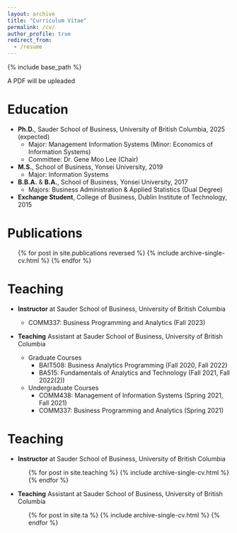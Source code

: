 ```yaml
---
layout: archive
title: "Curriculum Vitae"
permalink: /cv/
author_profile: true
redirect_from:
  - /resume
---
```


{% include base_path %}

A PDF will be upleaded

Education
======
* **Ph.D.**, Sauder School of Business, University of British Columbia, 2025 (expected)
  * Major: Management Information Systems (Minor: Economics of Information Systems)
  * Committee: Dr. Gene Moo Lee (Chair) 
* **M.S.**, School of Business, Yonsei University, 2019
  * Major: Information Systems 
* **B.B.A.** & **B.A.**, School of Business, Yonsei University, 2017
  * Majors: Business Administration & Applied Statistics (Dual Degree)
* **Exchange Student**, College of Business, Dublin Institute of Technology, 2015

Publications
======
  <ul>{% for post in site.publications reversed %}
    {% include archive-single-cv.html %}
  {% endfor %}</ul>

  
Teaching
======
* **Instructor** at Sauder School of Business, University of British Columbia
  * COMM337: Business Programming and Analytics (Fall 2023)

* **Teaching** Assistant at Sauder School of Business, University of British Columbia
  * Graduate Courses
    * BAIT508: Business Analytics Programming (Fall 2020, Fall 2022)
    * BA515: Fundamentals of Analytics and Technology (Fall 2021, Fall 2022(2))
  * Undergraduate Courses
    * COMM438: Management of Information Systems (Spring 2021, Fall 2021)
    * COMM337: Business Programming and Analytics (Spring 2021)

Teaching
======
* **Instructor** at Sauder School of Business, University of British Columbia


    <ul Type="disk">{% for post in site.teaching %}
      {% include archive-single-cv.html %}
    {% endfor %}</ul>

* **Teaching** Assistant at Sauder School of Business, University of British Columbia


    <ul Type="disk">{% for post in site.ta %}
      {% include archive-single-cv.html %}
    {% endfor %}</ul>


